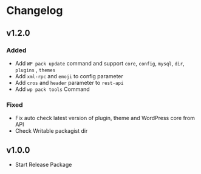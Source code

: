 # Changelog

## v1.2.0
### Added
- Add `WP pack update` command and support `core`, `config`, `mysql`, `dir`, `plugins` , `themes`
- Add `xml-rpc` and `emoji` to config parameter
- Add `cros` and `header` parameter to `rest-api`
- Add `wp pack tools` Command

### Fixed
- Fix auto check latest version of plugin, theme and WordPress core from API
- Check Writable packagist dir

## v1.0.0
- Start Release Package
